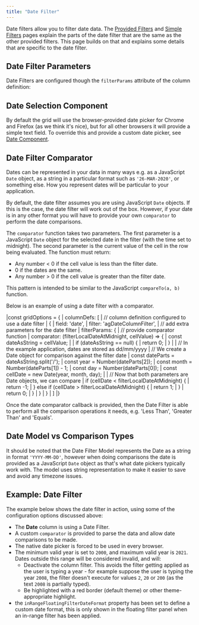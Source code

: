 ```yaml
---
title: "Date Filter"
---
```


Date filters allow you to filter date data. The [Provided Filters](/filter-provided/) and [Simple Filters](/filter-provided-simple/) pages explain the parts of the date filter that are the same as the other provided filters. This page builds on that and explains some details that are specific to the date filter.

## Date Filter Parameters

Date Filters are configured though the `filterParams` attribute of the column definition:

<interface-documentation interfaceName='IDateFilterParams' config='{"description":"", "sortAlphabetically":"true"}'  overrideSrc="filter-date/resources/date-filter-params.json"></interface-documentation>

## Date Selection Component

By default the grid will use the browser-provided date picker for Chrome and Firefox (as we think it's nice), but for all other browsers it will provide a simple text field. To override this and provide a custom date picker, see [Date Component](/component-date/).

## Date Filter Comparator

Dates can be represented in your data in many ways e.g. as a JavaScript `Date` object, as a string in a particular format such as `'26-MAR-2020'`, or something else. How you represent dates will be particular to your application.

By default, the date filter assumes you are using JavaScript `Date` objects. If this is the case, the date filter will work out of the box. However, if your date is in any other format you will have to provide your own `comparator` to perform the date comparisons.

<interface-documentation interfaceName='IDateFilterParams' names='["comparator"]' config='{"description":"", "overrideBottomMargin":"1rem"}'></interface-documentation>

The `comparator` function takes two parameters. The first parameter is a JavaScript `Date` object for the selected date in the filter (with the time set to midnight). The second parameter is the current value of the cell in the row being evaluated. The function must return:

- Any number < 0 if the cell value is less than the filter date.
- 0 if the dates are the same.
- Any number > 0 if the cell value is greater than the filter date.

This pattern is intended to be similar to the JavaScript `compareTo(a, b)` function.

Below is an example of using a date filter with a comparator.

<snippet>
|const gridOptions = {
|    columnDefs: [
|        // column definition configured to use a date filter
|        {
|            field: 'date',
|            filter: 'agDateColumnFilter',
|            // add extra parameters for the date filter
|            filterParams: {
|                // provide comparator function
|                comparator: (filterLocalDateAtMidnight, cellValue) => {
|                    const dateAsString = cellValue;
|
|                    if (dateAsString == null) {
|                        return 0;
|                    }
|
|                    // In the example application, dates are stored as dd/mm/yyyy
|                    // We create a Date object for comparison against the filter date
|                    const dateParts = dateAsString.split('/');
|                    const year = Number(dateParts[2]);
|                    const month = Number(dateParts[1]) - 1;
|                    const day = Number(dateParts[0]);
|                    const cellDate = new Date(year, month, day);
|
|                    // Now that both parameters are Date objects, we can compare
|                    if (cellDate < filterLocalDateAtMidnight) {
|                        return -1;
|                    } else if (cellDate > filterLocalDateAtMidnight) {
|                        return 1;
|                    }
|                    return 0;
|                }
|            }
|        }
|    ]
|}
</snippet>

Once the date comparator callback is provided, then the Date Filter is able to perform all the comparison operations it needs, e.g. 'Less Than', 'Greater Than' and 'Equals'.

## Date Model vs Comparison Types

It should be noted that the Date Filter Model represents the Date as a string in format `'YYYY-MM-DD'`, however when doing comparisons the date is provided as a JavaScript `Date` object as that's what date pickers typically work with. The model uses string representation to make it easier to save and avoid any timezone issues.

## Example: Date Filter

The example below shows the date filter in action, using some of the configuration options discussed above:

- The **Date** column is using a Date Filter.
- A custom `comparator` is provided to parse the data and allow date comparisons to be made.
- The native date picker is forced to be used in every browser.
- The minimum valid year is set to `2000`, and maximum valid year is `2021`. Dates outside this range will be considered invalid, and will:
  - Deactivate the column filter. This avoids the filter getting applied as the user is typing a year - for example suppose the user is typing the year `2008`, the filter doesn't execute for values `2`, `20` or `200` (as the text `2008` is partially typed).
  - Be highlighted with a red border (default theme) or other theme-appropriate highlight.
- the `inRangeFloatingFilterDateFormat` property has been set to define a custom date format, this is only shown in the floating filter panel when an in-range filter has been applied.

<grid-example title='Date Picker' name='date-filter' type='generated' options='{ "exampleHeight": 520 }'></grid-example>
